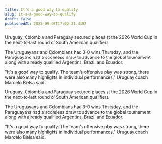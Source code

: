 ```yaml
---
title: It's a good way to qualify
slug: it-s-a-good-way-to-qualify
draft: false
publishedAt: 2025-09-07T17:02:21.439Z
---
```


Uruguay, Colombia and Paraguay secured places at the 2026 World Cup in the next-to-last round of South American qualifiers.

The Uruguayans and Colombians had 3-0 wins Thursday, and the Paraguayans had a scoreless draw to advance to the global tournament along with already qualified Argentina, Brazil and Ecuador.

"It's a good way to qualify. The team's offensive play was strong, there were also many highlights in individual performances," Uruguay coach Marcelo Bielsa said.


Uruguay, Colombia and Paraguay secured places at the 2026 World Cup in the next-to-last round of South American qualifiers.

The Uruguayans and Colombians had 3-0 wins Thursday, and the Paraguayans had a scoreless draw to advance to the global tournament along with already qualified Argentina, Brazil and Ecuador.

"It's a good way to qualify. The team's offensive play was strong, there were also many highlights in individual performances," Uruguay coach Marcelo Bielsa said.

